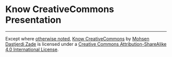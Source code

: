 # Know CreativeCommons Presentation


---

Except where [otherwise noted](notes.md),
[Know CreativeCommons](https://github.com/mohsend/know-creativecommons) by
[Mohsen Dastjerdi Zade](https://github.com/mohsend)
is licensed under a
[Creative Commons Attribution-ShareAlike 4.0 International License](https://creativecommons.org/licenses/by-sa/4.0/).
